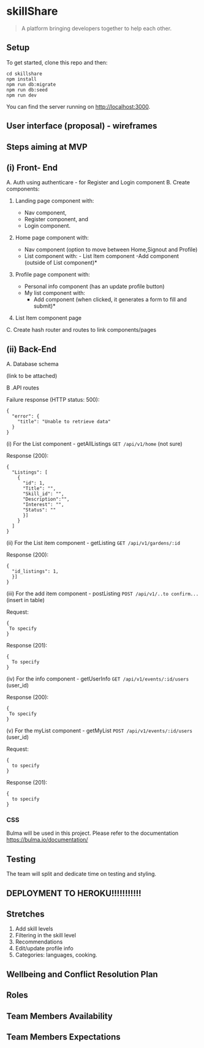 # skillShare

> A platform bringing developers together to help each other.

## Setup

To get started, clone this repo and then:

```
cd skillshare
npm install
npm run db:migrate
npm run db:seed
npm run dev
```

You can find the server running on [http://localhost:3000](http://localhost:3000).

## User interface (proposal) - wireframes

## Steps aiming at MVP 

## (i) Front- End

A. Auth using authenticare - for Register and Login component
B. Create components:

1. Landing page component with:
    - Nav component, 
    - Register component, and 
    - Login component.
    
2. Home page component with:
    - Nav component (option to move between Home,Signout and Profile)
    - List component with:
          - List Item component
    -Add component (outside of List component)*

3. Profile page component with:
   - Personal info component (has an update profile button)
   - My list component with:
      - Add component (when clicked, it generates a form to fill and submit)*

4. List Item component page

C. Create hash router and routes to link components/pages

## (ii) Back-End

A. Database schema 

(link to be attached)

B .API routes 

Failure response (HTTP status: 500):

```
{
  "error": {
    "title": "Unable to retrieve data"
  }
}
```

(i) For the List component - getAllListings `GET /api/v1/home` (not sure)

Response (200):

```
{
  "Listings": [
    {
      "id": 1,
      "Title": "",
      "Skill_id": "",
      "Description":"",
      "Interest": "",
      "Status": ""
      }]
    }
  ]
}
```


(ii) For the List item component - getListing `GET /api/v1/gardens/:id`

Response (200):

```
{
  "id_listings": 1,
  }]
}
```

(iii) For the add item component - postListing `POST /api/v1/..to confirm...` (insert in table)

Request:

```
{
 To specify
}
```

Response (201):

```
{
  To specify
}
```

(iv) For the info component - getUserInfo `GET /api/v1/events/:id/users` (user_id)

Response (200):

```
{
 To specify
}
```

(v) For the myList component - getMyList `POST /api/v1/events/:id/users` (user_id)

Request:

```
{
  to specify
}
```

Response (201):

```
{
  to specify
}
```
### CSS 
Bulma will be used in this project. Please refer to the documentation https://bulma.io/documentation/

## Testing
The team will split and dedicate time on testing and styling.

## DEPLOYMENT TO HEROKU!!!!!!!!!!!

## Stretches

1. Add skill levels
2. Filtering in the skill level
3. Recommendations
4. Edit/update profile info
5. Categories: languages, cooking.

## Wellbeing and Conflict Resolution Plan

## Roles

## Team Members Availability

## Team Members Expectations
